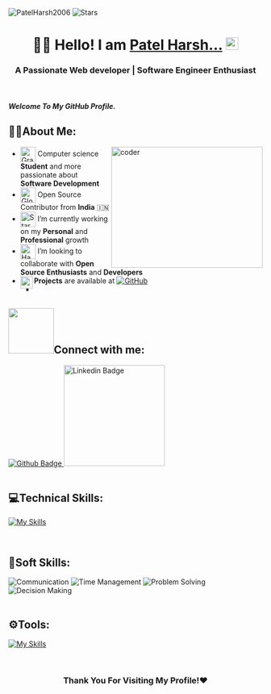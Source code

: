 <p align="left"> 
 <img src="https://komarev.com/ghpvc/?username=PatelHarsh2006&label=Profile%20views&color=0e75b6&style=flat" alt="PatelHarsh2006" /> 
 <img alt="Stars" src="https://img.shields.io/github/stars/PatelHarsh2006?style=flat&labelColor=343b41"/> 
</p>
 
 # <div align="center"> 👨‍🎓 Hello! I am [Patel Harsh...](https://www.linkedin.com/in/harshpatel2006/) <img src="https://media.giphy.com/media/hvRJCLFzcasrR4ia7z/giphy.gif" height="25px"> </div>
<h3 align="center">A Passionate Web developer | Software Engineer Enthusiast</h3>
<br />

 #### _Welcome To My GitHub Profile._ 
 
 ## 🧑‍💻About Me:

<img align="right" alt= "coder" width="300" height="240" src="https://github.com/vishal02527/vishal02527/blob/main/coding-gif-1-unscreen.gif" />

 - <img src="https://raw.githubusercontent.com/Tarikul-Islam-Anik/Animated-Fluent-Emojis/master/Emojis/Objects/Graduation%20Cap.png" alt="Graduation Cap" width="30" align="center" /> Computer science **Student** and more passionate about **Software Development**
- <img src="https://raw.githubusercontent.com/Tarikul-Islam-Anik/Animated-Fluent-Emojis/master/Emojis/Travel%20and%20places/Globe%20Showing%20Asia-Australia.png" alt="Globe Showing Asia-Australia" width="30" align="center" /> Open Source Contributor from **India** 🇮🇳
- <img src="https://raw.githubusercontent.com/Tarikul-Islam-Anik/Animated-Fluent-Emojis/master/Emojis/Travel%20and%20places/Star.png" alt="Star" width="30" align=center /> I’m currently working on my **Personal** and **Professional** growth
- <img src="https://raw.githubusercontent.com/Tarikul-Islam-Anik/Animated-Fluent-Emojis/master/Emojis/Hand%20gestures/Handshake.png" alt="Handshake" width="30" align=center /> I’m looking to collaborate with **Open Source Enthusiasts** and **Developers**
- <img align='left' src="https://raw.githubusercontent.com/Tarikul-Islam-Anik/Animated-Fluent-Emojis/master/Emojis/Travel%20and%20places/Rocket.png" width="24" align="center"> **Projects** are available at
  [![GitHub](https://img.shields.io/badge/github-%23121011.svg?style=flat-square&logo=github&logoColor=white)](https://github.com/vishal02527)
- 

  
<h2><img src="https://raw.githubusercontent.com/ShahriarShafin/ShahriarShafin/main/Assets/handshake.gif" width="90px" style="max-width: 100%; user-select: auto;">Connect with me:</h2>
<div id="badges">
  <a href="https://github.com/PatelHarsh2006">
    <img src="https://img.shields.io/badge/Github-013243?style=for-the-badge&logo=Github&logoColor=white" alt="Github Badge"/>
  </a>
   <a href="https://www.linkedin.com/in/harshpatel2006">
    <img src="https://img.shields.io/badge/Linkedin-blue?style=for-the-badge&logo=linkedin&logoColor=white height="100px" width="200px" alt="Linkedin Badge"/>
  </a>
</div>
   
<br>

## 💻Technical Skills:
[![My Skills](https://skillicons.dev/icons?i=c,html,css,javascript)](https://skillicons.dev)

<br>
   
## 👤Soft Skills:
<div id="badges">
  <a>
    <img src="https://img.shields.io/badge/Communication-yellow?style=for-the-badge&logoColor=white" alt="Communication"/>
  </a>
  <a>
    <img src="https://img.shields.io/badge/Time Management-470137?style=for-the-badge&logoColor=white" alt="Time Management"/>
  </a>
  <a>
    <img src="https://img.shields.io/badge/Problem Solving-E10098?style=for-the-badge&logoColor=white" alt="Problem Solving"/>
  </a>
  <a>
    <img src="https://img.shields.io/badge/Decision Making-FE7A16?style=for-the-badge&logoColor=white" alt="Decision Making"/>
  </a>
</div>

<br>
   
## ⚙️Tools:
[![My Skills](https://skillicons.dev/icons?i=git,github,vscode)](https://skillicons.dev)

<br />

### <div align="center">Thank You For Visiting My Profile!❤️</div>
